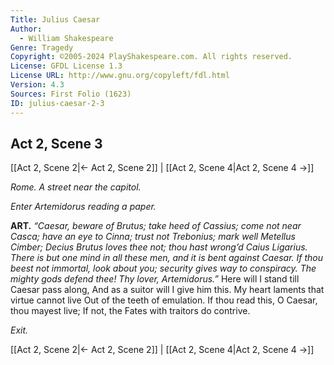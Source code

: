 ```yaml
---
Title: Julius Caesar
Author: 
  - William Shakespeare
Genre: Tragedy
Copyright: ©2005-2024 PlayShakespeare.com. All rights reserved.
License: GFDL License 1.3
License URL: http://www.gnu.org/copyleft/fdl.html
Version: 4.3
Sources: First Folio (1623)
ID: julius-caesar-2-3
---
```


## Act 2, Scene 3
[[Act 2, Scene 2|← Act 2, Scene 2]] | [[Act 2, Scene 4|Act 2, Scene 4 →]]

*Rome. A street near the capitol.*

*Enter Artemidorus reading a paper.*

**ART.**
*“Caesar, beware of Brutus; take heed of Cassius; come not near Casca; have an eye to Cinna; trust not Trebonius; mark well Metellus Cimber; Decius Brutus loves thee not; thou hast wrong’d Caius Ligarius. There is but one mind in all these men, and it is bent against Caesar. If thou beest not immortal, look about you; security gives way to conspiracy. The mighty gods defend thee! Thy lover, Artemidorus.”*
Here will I stand till Caesar pass along,
And as a suitor will I give him this.
My heart laments that virtue cannot live
Out of the teeth of emulation.
If thou read this, O Caesar, thou mayest live;
If not, the Fates with traitors do contrive.

*Exit.*

[[Act 2, Scene 2|← Act 2, Scene 2]] | [[Act 2, Scene 4|Act 2, Scene 4 →]]
